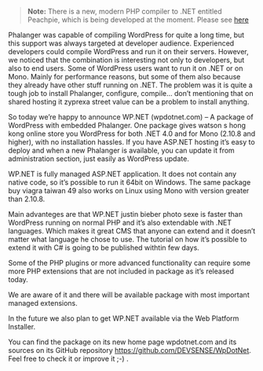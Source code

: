 > **Note:** There is a new, modern PHP compiler to .NET entitled Peachpie, which is being developed at the moment. Please see [here](www.github.com/iolevel/peachpie)

Phalanger was capable of compiling WordPress for quite a long time, but this support was always targeted at developer audience. Experienced developers could compile WordPress and run it on their servers. However, we noticed that the combination is interesting not only to developers, but also to end users. Some of WordPress users want to run it on .NET or on Mono. Mainly for performance reasons, but some of them also because they already have other stuff running on .NET. The problem was it is quite a tough job to install Phalanger, configure, compile… don’t mentioning that on shared hosting it zyprexa street value can be a problem to install anything.

So today we’re happy to announce WP.NET (wpdotnet.com) – A package of WordPress with embedded Phalanger. One package gives watson s hong kong online store you WordPress for both .NET 4.0 and for Mono (2.10.8 and higher), with no installation hassles. If you have ASP.NET hosting it’s easy to deploy and when a new Phalanger is available, you can update it from administration section, just easily as WordPress update.

WP.NET is fully managed ASP.NET application. It does not contain any native code, so it’s possible to run it 64bit on Windows. The same package buy viagra taiwan 49 also works on Linux using Mono with version greater than 2.10.8.

Main advanteges are that WP.NET justin bieber photo sexe is faster than WordPress running on normal PHP and it’s also extendable with .NET languages. Which makes it great CMS that anyone can extend and it doesn’t matter what language he chose to use. The tutorial on how it’s possible to extend it with C# is going to be published withtin few days.

Some of the PHP plugins or more advanced functionality can require some more PHP extensions that are not included in package as it’s released today.

We are aware of it and there will be available package with most important managed extensions.

In the future we also plan to get WP.NET available via the Web Platform Installer.

You can find the package on its new home page wpdotnet.com and its sources on its GitHub repository https://github.com/DEVSENSE/WpDotNet. Feel free to check it or improve it ;-) .
